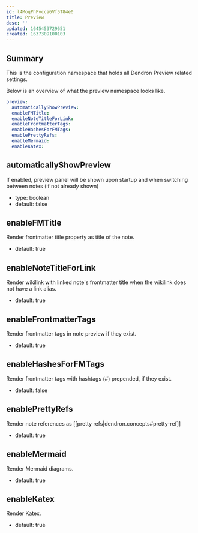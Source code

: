 ```yaml
---
id: l4MoqPhFvcca6Vf5T84e0
title: Preview
desc: ''
updated: 1645453729651
created: 1637309100103
---
```


## Summary

This is the configuration namespace that holds all Dendron Preview related settings.

Below is an overview of what the preview namespace looks like.

```yml
preview:
  automaticallyShowPreview:
  enableFMTitle:
  enableNoteTitleForLink:
  enableFrontmatterTags:
  enableHashesForFMTags:
  enablePrettyRefs:
  enableMermaid:
  enableKatex:
```

## automaticallyShowPreview
If enabled, preview panel will be shown upon startup and when switching between notes (if not already shown)

- type: boolean
- default: false

## enableFMTitle
Render frontmatter title property as title of the note.

- default: true

## enableNoteTitleForLink
Render wikilink with linked note's frontmatter title when the wikilink does not have a link alias.

- default: true

## enableFrontmatterTags
Render frontmatter tags in note preview if they exist.

- default: true

## enableHashesForFMTags
Render frontmatter tags with hashtags (#) prepended, if they exist.

- default: false

## enablePrettyRefs
Render note references as [[pretty refs|dendron.concepts#pretty-ref]]

- default: true

## enableMermaid
Render Mermaid diagrams.

- default: true

## enableKatex
Render Katex.

- default: true
